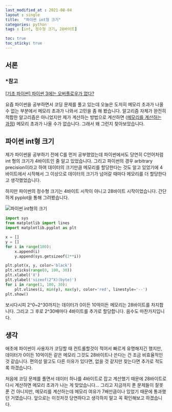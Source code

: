```yaml
---
last_modified_at : 2021-08-04
layout : single
title:  "파이썬 int형 크기"
categories: python
tags : [int, 정수형 크기, 28바이트]

toc: true
toc_sticky: true
---
```

## 서론

### *참고
<a href = 'https://ahracho.github.io/posts/python/2017-05-09-python-integer-overflow/'>[기초 파이썬] 파이썬 3에는 오버플로우가 없다?</a>  

요즘 파이썬을 공부하면서 코딩 문제를 풀고 있는데 오늘은 도저히 메모리 초과가 나올 수 없는 부분에서 메모리 초과가 나와서 고민을 좀 해 봤습니다. 알고리즘 자체가 완전히 적합한 알고리즘은 아니었지만 제가 계산하는 방법으로 계산하면 (<a href='/boj/BOJ_6549/'>메모리를 계산하는 과정</a>) 메모리 초과가 나올 수가 없습니다. 그래서 왜 그런지 찾아보았습니다.

## 파이썬 int형 크기
제가 파이썬을 공부하기 전에 C를 먼저 공부했었는데 파이썬에서도 당연히 C언어처럼 int 형의 크기가 4바이트인 줄 알고 있었습니다. 그리고 파이썬의 경우 arbitrary precision이라고 하여 데이터의 크기만큼 메모리를 할당한다는 것도 알고 있었기에 4바이트에서 시작해서 그 이상으로 데이터의 크기가 넘어갈 때마다 메모리를 더 할당한다고 생각했었습니다.  

하지만 파이썬의 정수형 크기는 4바이트 시작이 아니고 28바이트 시작이었습니다. 간단하게 pyplot을 통해 그려봤습니다.  

<img src = 'https://user-images.githubusercontent.com/67966414/128191005-aacc5084-3796-4996-838d-d775ff6251ae.png' alt='파이썬 int형의 크기' style="margin-left: auto; margin-right: auto; display: block;">

```python
import sys
from matplotlib import lines
import matplotlib.pyplot as plt

x = []
y = []
for i in range(100):
    x.append(i)
    y.append(sys.getsizeof(2**i))

plt.plot(x, y, color='black')
plt.xticks(range(0, 100, 30))
plt.xlabel('X')
plt.ylabel('sizeof(2^X)(byte)')
for i in range(1, 100, 30):
    plt.vlines(i, min(y), max(y), color='red', linestyle='--')
plt.show()
```
보시다시피 2^0~2^30까지는 데이터가 0이든 10억이든 메모리는 28바이트를 차지합니다. 그리고 그 후로 2^30배마다 4바이트를 추가로 할당합니다. 음수도 마찬가지입니다.

## 생각
애초에 파이썬이 사용자가 코딩할 때 컨트롤할것이 적어서 빠르게 유명해지긴 했지만, 데이터가 0이든 10억이든 같은 메모리 그것도 28바이트나 쓴다는 건 조금 비효율적인 것 같습니다. 편의성 말고도 다른 이유가 있다면, 없을 것 같지만 찾는다면 추가로 적도록 하겠습니다.  

처음에 코딩 문제를 풀면서 데이터 하나를 4바이트로 잡고 계산했기 때문에 28바이트로 다시 계산하면 메모리 초과가 나는 게 맞았습니다… 그리고 지금까지 푼 문제들이 잘못 푼 건 아니지만, 메모리를 계산하는데 메모리 여유가 7배만큼이나 있었기 때문에 통과했던 거였습니다. 앞으로는 이것저것 당연하다고 생각하지 말고 꼭 확인해보고 하겠습니다.
